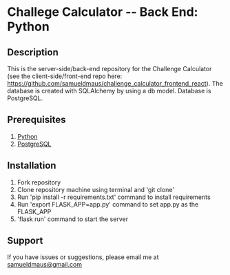 # Challege Calculator -- Back End: Python

## Description
This is the server-side/back-end repository for the Challenge Calculator (see the client-side/front-end repo here: https://github.com/samueldmaus/challenge_calculator_frontend_react). The database is created with SQLAlchemy by using a db model. Database is PostgreSQL.

## Prerequisites
1. [Python](https://www.python.org/)
2. [PostgreSQL](https://www.postgresql.org/)

## Installation
1. Fork repository
2. Clone repository machine using terminal and 'git clone'
3. Run 'pip install -r requirements.txt' command to install requirements
4. Run 'export FLASK_APP=app.py' command to set app.py as the FLASK_APP
5. 'flask run' command to start the server

## Support
If you have issues or suggestions, please email me at samueldmaus@gmail.com
